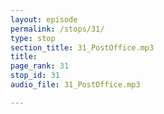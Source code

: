 ```yaml
---
layout: episode
permalink: /stops/31/
type: stop
section_title: 31_PostOffice.mp3
title: 
page_rank: 31
stop_id: 31
audio_file: 31_PostOffice.mp3

---
```

